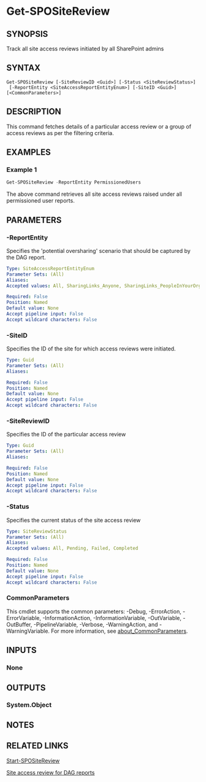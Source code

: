 ﻿---
external help file: Microsoft.Online.SharePoint.PowerShell.dll-Help.xml
Module Name: Microsoft.Online.SharePoint.PowerShell
online version:
schema: 2.0.0
author: pvrk
ms.author: pvrk
manager: 
ms.reviewer:
---

# Get-SPOSiteReview

## SYNOPSIS
Track all site access reviews initiated by all SharePoint admins

## SYNTAX

```
Get-SPOSiteReview [-SiteReviewID <Guid>] [-Status <SiteReviewStatus>]
 [-ReportEntity <SiteAccessReportEntityEnum>] [-SiteID <Guid>] [<CommonParameters>]
```

## DESCRIPTION
This command fetches details of a particular access review or a group of access reviews as per the filtering criteria.

## EXAMPLES

### Example 1
```powershell
Get-SPOSiteReview -ReportEntity PermissionedUsers     
```

The above command retrieves all site access reviews raised under all permissioned user reports.

## PARAMETERS

### -ReportEntity
Specifies the 'potential oversharing' scenario that should be captured by the DAG report.

```yaml
Type: SiteAccessReportEntityEnum
Parameter Sets: (All)
Aliases:
Accepted values: All, SharingLinks_Anyone, SharingLinks_PeopleInYourOrg, SharingLinks_Guests, SensitivityLabelForFiles, EveryoneExceptExternalUsersAtSite, EveryoneExceptExternalUsersForItems, PermissionedUsers

Required: False
Position: Named
Default value: None
Accept pipeline input: False
Accept wildcard characters: False
```

### -SiteID
Specifies the ID of the site for which access reviews were initiated.

```yaml
Type: Guid
Parameter Sets: (All)
Aliases:

Required: False
Position: Named
Default value: None
Accept pipeline input: False
Accept wildcard characters: False
```

### -SiteReviewID
Specifies the ID of the particular access review

```yaml
Type: Guid
Parameter Sets: (All)
Aliases:

Required: False
Position: Named
Default value: None
Accept pipeline input: False
Accept wildcard characters: False
```

### -Status
Specifies the current status of the site access review

```yaml
Type: SiteReviewStatus
Parameter Sets: (All)
Aliases:
Accepted values: All, Pending, Failed, Completed

Required: False
Position: Named
Default value: None
Accept pipeline input: False
Accept wildcard characters: False
```

### CommonParameters
This cmdlet supports the common parameters: -Debug, -ErrorAction, -ErrorVariable, -InformationAction, -InformationVariable, -OutVariable, -OutBuffer, -PipelineVariable, -Verbose, -WarningAction, and -WarningVariable. For more information, see [about_CommonParameters](http://go.microsoft.com/fwlink/?LinkID=113216).

## INPUTS

### None

## OUTPUTS

### System.Object

## NOTES

## RELATED LINKS

[Start-SPOSiteReview](Start-SPOSiteReview.md)

[Site access review for DAG reports](/sharepoint/site-access-review)
